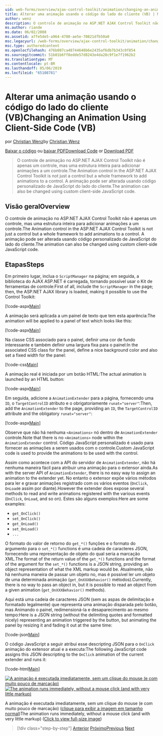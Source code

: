 ```yaml
---
uid: web-forms/overview/ajax-control-toolkit/animation/changing-an-animation-using-client-side-code-vb
title: Alterar uma animação usando o código do lado do cliente (VB) | Microsoft Docs
author: wenz
description: O controle de animação no ASP.NET AJAX Control Toolkit não é apenas um controle, mas uma estrutura inteira para adicionar animações a um controle. A animação também pode...
ms.author: riande
ms.date: 06/02/2008
ms.assetid: a7fe5de5-a964-4780-ae5e-70821dfb50a0
msc.legacyurl: /web-forms/overview/ajax-control-toolkit/animation/changing-an-animation-using-client-side-code-vb
msc.type: authoredcontent
ms.openlocfilehash: 476b807ca48744648b6e2435af6db7b343c0f854
ms.sourcegitcommit: 51b01b6ff8edde57d8243e4da28c9f1e7f1962b2
ms.translationtype: MT
ms.contentlocale: pt-BR
ms.lasthandoff: 05/06/2019
ms.locfileid: "65108781"
---
```

# <a name="changing-an-animation-using-client-side-code-vb"></a><span data-ttu-id="e8db0-104">Alterar uma animação usando o código do lado do cliente (VB)</span><span class="sxs-lookup"><span data-stu-id="e8db0-104">Changing an Animation Using Client-Side Code (VB)</span></span>

<span data-ttu-id="e8db0-105">por [Christian Wenz](https://github.com/wenz)</span><span class="sxs-lookup"><span data-stu-id="e8db0-105">by [Christian Wenz](https://github.com/wenz)</span></span>

<span data-ttu-id="e8db0-106">[Baixar o código](http://download.microsoft.com/download/f/9/a/f9a26acd-8df4-4484-8a18-199e4598f411/Animation11.vb.zip) ou [baixar PDF](http://download.microsoft.com/download/6/7/1/6718d452-ff89-4d3f-a90e-c74ec2d636a3/animation11VB.pdf)</span><span class="sxs-lookup"><span data-stu-id="e8db0-106">[Download Code](http://download.microsoft.com/download/f/9/a/f9a26acd-8df4-4484-8a18-199e4598f411/Animation11.vb.zip) or [Download PDF](http://download.microsoft.com/download/6/7/1/6718d452-ff89-4d3f-a90e-c74ec2d636a3/animation11VB.pdf)</span></span>

> <span data-ttu-id="e8db0-107">O controle de animação no ASP.NET AJAX Control Toolkit não é apenas um controle, mas uma estrutura inteira para adicionar animações a um controle.</span><span class="sxs-lookup"><span data-stu-id="e8db0-107">The Animation control in the ASP.NET AJAX Control Toolkit is not just a control but a whole framework to add animations to a control.</span></span> <span data-ttu-id="e8db0-108">A animação pode ser alterada usando código personalizado de JavaScript do lado do cliente.</span><span class="sxs-lookup"><span data-stu-id="e8db0-108">The animation can also be changed using custom client-side JavaScript code.</span></span>

## <a name="overview"></a><span data-ttu-id="e8db0-109">Visão geral</span><span class="sxs-lookup"><span data-stu-id="e8db0-109">Overview</span></span>

<span data-ttu-id="e8db0-110">O controle de animação no ASP.NET AJAX Control Toolkit não é apenas um controle, mas uma estrutura inteira para adicionar animações a um controle.</span><span class="sxs-lookup"><span data-stu-id="e8db0-110">The Animation control in the ASP.NET AJAX Control Toolkit is not just a control but a whole framework to add animations to a control.</span></span> <span data-ttu-id="e8db0-111">A animação pode ser alterada usando código personalizado de JavaScript do lado do cliente.</span><span class="sxs-lookup"><span data-stu-id="e8db0-111">The animation can also be changed using custom client-side JavaScript code.</span></span>

## <a name="steps"></a><span data-ttu-id="e8db0-112">Etapas</span><span class="sxs-lookup"><span data-stu-id="e8db0-112">Steps</span></span>

<span data-ttu-id="e8db0-113">Em primeiro lugar, inclua o `ScriptManager` na página; em seguida, a biblioteca do AJAX ASP.NET é carregada, tornando possível usar o Kit de ferramentas de controle:</span><span class="sxs-lookup"><span data-stu-id="e8db0-113">First of all, include the `ScriptManager` in the page; then, the ASP.NET AJAX library is loaded, making it possible to use the Control Toolkit:</span></span>

[!code-aspx[Main](changing-an-animation-using-client-side-code-vb/samples/sample1.aspx)]

<span data-ttu-id="e8db0-114">A animação será aplicada a um painel de texto que tem esta aparência:</span><span class="sxs-lookup"><span data-stu-id="e8db0-114">The animation will be applied to a panel of text which looks like this:</span></span>

[!code-aspx[Main](changing-an-animation-using-client-side-code-vb/samples/sample2.aspx)]

<span data-ttu-id="e8db0-115">Na classe CSS associado para o painel, definir uma cor de fundo interessante e também definir uma largura fixa para o painel:</span><span class="sxs-lookup"><span data-stu-id="e8db0-115">In the associated CSS class for the panel, define a nice background color and also set a fixed width for the panel:</span></span>

[!code-css[Main](changing-an-animation-using-client-side-code-vb/samples/sample3.css)]

<span data-ttu-id="e8db0-116">A animação real é iniciada por um botão HTML:</span><span class="sxs-lookup"><span data-stu-id="e8db0-116">The actual animation is launched by an HTML button:</span></span>

[!code-aspx[Main](changing-an-animation-using-client-side-code-vb/samples/sample4.aspx)]

<span data-ttu-id="e8db0-117">Em seguida, adicione a `AnimationExtender` para a página, fornecendo uma `ID`, o `TargetControlID` atributo e o obrigatoriamente `runat="server"`:</span><span class="sxs-lookup"><span data-stu-id="e8db0-117">Then, add the `AnimationExtender` to the page, providing an `ID`, the `TargetControlID` attribute and the obligatory `runat="server"`:</span></span>

[!code-aspx[Main](changing-an-animation-using-client-side-code-vb/samples/sample5.aspx)]

<span data-ttu-id="e8db0-118">Observe que não há nenhuma `<Animations>` nó dentro de `AnimationExtender` controle.</span><span class="sxs-lookup"><span data-stu-id="e8db0-118">Note that there is no `<Animations>` node within the `AnimationExtender` control.</span></span> <span data-ttu-id="e8db0-119">Código JavaScript personalizado é usado para fornecer as animações a serem usados com o controle.</span><span class="sxs-lookup"><span data-stu-id="e8db0-119">Custom JavaScript code is used to provide the animations to be used with the control.</span></span>

<span data-ttu-id="e8db0-120">Assim como acontece com a API do servidor de `AnimationExtender`, não há nenhuma maneira fácil para atribuir uma animação para o extensor ainda.</span><span class="sxs-lookup"><span data-stu-id="e8db0-120">As with the server API of `AnimationExtender`, there is no easy way to assign an animation to the extender yet.</span></span> <span data-ttu-id="e8db0-121">No entanto o extensor expõe vários métodos para ler e gravar animações registrado com os vários eventos (`OnClick`, `OnLoad`e assim por diante).</span><span class="sxs-lookup"><span data-stu-id="e8db0-121">However the extender does expose several methods to read and write animations registered with the various events (`OnClick`, `OnLoad`, and so on).</span></span> <span data-ttu-id="e8db0-122">Estes são alguns exemplos:</span><span class="sxs-lookup"><span data-stu-id="e8db0-122">Here are some examples:</span></span>

- `get_OnClick()`
- `set_OnClick()`
- `get_OnLoad()`
- `set_OnLoad()`
- `...`

<span data-ttu-id="e8db0-123">O formato do valor de retorno do `get_*()` funções e o formato do argumento para o `set_*()` functions é uma cadeia de caracteres JSON, fornecendo uma representação de objeto do qual seria a marcação XML.</span><span class="sxs-lookup"><span data-stu-id="e8db0-123">The format of the return value of the `get_*()` functions and the format of the argument for the `set_*()` functions is a JSON string, providing an object representation of what the XML markup would be.</span></span> <span data-ttu-id="e8db0-124">Atualmente, não há nenhuma maneira de passar um objeto no, mas é possível ler um objeto de uma determinada animação (`get_OnXXXBehavior()` métodos).</span><span class="sxs-lookup"><span data-stu-id="e8db0-124">Currently, there is no way to pass an object in, but it is possible to read an object from a given animation (`get_OnXXXBehavior()` methods).</span></span>

<span data-ttu-id="e8db0-125">Aqui está uma cadeia de caracteres JSON (sem as aspas de delimitação e formatado legalmente) que representa uma animação disparada pelo botão, mas Animando o painel, redimensioná-la e desaparecimento ao mesmo tempo:</span><span class="sxs-lookup"><span data-stu-id="e8db0-125">Here is a JSON string (without the delimiting quotes and formatted nicely) representing an animation triggered by the button, but animating the panel by resizing it and fading it out at the same time:</span></span>

[!code-json[Main](changing-an-animation-using-client-side-code-vb/samples/sample6.json)]

<span data-ttu-id="e8db0-126">O código JavaScript a seguir atribui esse descripting JSON para o `OnClick` animação do extensor atual e a executa:</span><span class="sxs-lookup"><span data-stu-id="e8db0-126">The following JavaScript code assigns this JSON descripting to the `OnClick` animation of the current extender and runs it:</span></span>

[!code-html[Main](changing-an-animation-using-client-side-code-vb/samples/sample7.html)]

<span data-ttu-id="e8db0-127">[![A animação é executada imediatamente, sem um clique do mouse (e com muito pouco de marcação)](changing-an-animation-using-client-side-code-vb/_static/image2.png)](changing-an-animation-using-client-side-code-vb/_static/image1.png)</span><span class="sxs-lookup"><span data-stu-id="e8db0-127">[![The animation runs immediately, without a mouse click (and with very little markup)](changing-an-animation-using-client-side-code-vb/_static/image2.png)](changing-an-animation-using-client-side-code-vb/_static/image1.png)</span></span>

<span data-ttu-id="e8db0-128">A animação é executada imediatamente, sem um clique do mouse (e com muito pouco de marcação) ([clique para exibir a imagem em tamanho normal](changing-an-animation-using-client-side-code-vb/_static/image3.png))</span><span class="sxs-lookup"><span data-stu-id="e8db0-128">The animation runs immediately, without a mouse click (and with very little markup) ([Click to view full-size image](changing-an-animation-using-client-side-code-vb/_static/image3.png))</span></span>

> [!div class="step-by-step"]
> <span data-ttu-id="e8db0-129">[Anterior](executing-animations-using-client-side-code-vb.md)
> [Próximo](animating-an-updatepanel-control-vb.md)</span><span class="sxs-lookup"><span data-stu-id="e8db0-129">[Previous](executing-animations-using-client-side-code-vb.md)
[Next](animating-an-updatepanel-control-vb.md)</span></span>
